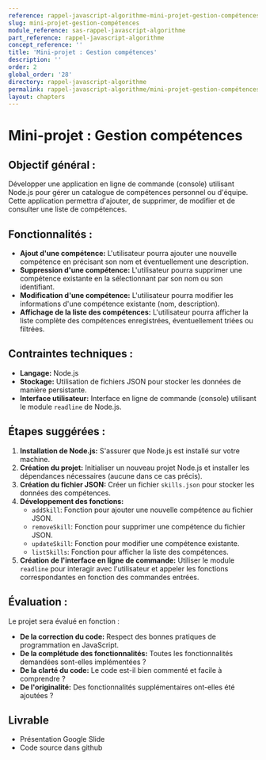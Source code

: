 ```yaml
---
reference: rappel-javascript-algorithme-mini-projet-gestion-compétences
slug: mini-projet-gestion-compétences
module_reference: sas-rappel-javascript-algorithme
part_reference: rappel-javascript-algorithme
concept_reference: ''
title: 'Mini-projet : Gestion compétences'
description: ''
order: 2
global_order: '28'
directory: rappel-javascript-algorithme
permalink: rappel-javascript-algorithme/mini-projet-gestion-compétences
layout: chapters
---
```


# Mini-projet : Gestion compétences

## Objectif général :
Développer une application en ligne de commande (console) utilisant Node.js pour gérer un catalogue de compétences personnel ou d'équipe. Cette application permettra d'ajouter, de supprimer, de modifier et de consulter une liste de compétences.

## Fonctionnalités :
* **Ajout d'une compétence:** L'utilisateur pourra ajouter une nouvelle compétence en précisant son nom et éventuellement une description.
* **Suppression d'une compétence:** L'utilisateur pourra supprimer une compétence existante en la sélectionnant par son nom ou son identifiant.
* **Modification d'une compétence:** L'utilisateur pourra modifier les informations d'une compétence existante (nom, description).
* **Affichage de la liste des compétences:** L'utilisateur pourra afficher la liste complète des compétences enregistrées, éventuellement triées ou filtrées.

## Contraintes techniques :
* **Langage:** Node.js
* **Stockage:** Utilisation de fichiers JSON pour stocker les données de manière persistante.
* **Interface utilisateur:** Interface en ligne de commande (console) utilisant le module `readline` de Node.js.

## Étapes suggérées :
1. **Installation de Node.js:** S'assurer que Node.js est installé sur votre machine.
2. **Création du projet:** Initialiser un nouveau projet Node.js et installer les dépendances nécessaires (aucune dans ce cas précis).
3. **Création du fichier JSON:** Créer un fichier `skills.json` pour stocker les données des compétences.
4. **Développement des fonctions:**
   * `addSkill`: Fonction pour ajouter une nouvelle compétence au fichier JSON.
   * `removeSkill`: Fonction pour supprimer une compétence du fichier JSON.
   * `updateSkill`: Fonction pour modifier une compétence existante.
   * `listSkills`: Fonction pour afficher la liste des compétences.
5. **Création de l'interface en ligne de commande:** Utiliser le module `readline` pour interagir avec l'utilisateur et appeler les fonctions correspondantes en fonction des commandes entrées.

## Évaluation :
Le projet sera évalué en fonction :
* **De la correction du code:** Respect des bonnes pratiques de programmation en JavaScript.
* **De la complétude des fonctionnalités:** Toutes les fonctionnalités demandées sont-elles implémentées ?
* **De la clarté du code:** Le code est-il bien commenté et facile à comprendre ?
* **De l'originalité:** Des fonctionnalités supplémentaires ont-elles été ajoutées ?

## Livrable 

- Présentation Google Slide
- Code source dans github


